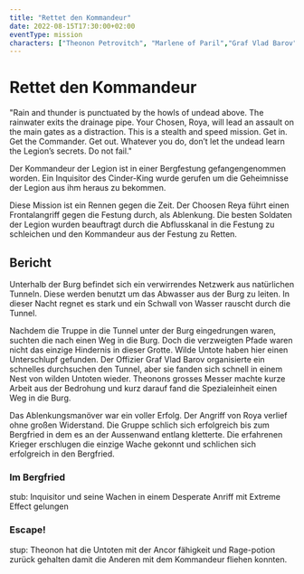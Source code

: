 ```yaml
---
title: "Rettet den Kommandeur"
date: 2022-08-15T17:30:00+02:00
eventType: mission
characters: ["Theonon Petrovitch", "Marlene of Paril","Graf Vlad Barov"]
---
```

# Rettet den Kommandeur

"Rain and thunder is punctuated by the howls of undead above. The
rainwater exits the drainage pipe. Your Chosen, Roya, will lead an assault
on the main gates as a distraction. This is a stealth and speed mission. Get
in. Get the Commander. Get out. Whatever you do, don’t let the undead
learn the Legion’s secrets. Do not fail."

Der Kommandeur der Legion ist in einer Bergfestung gefangengenommen worden. Ein Inquisitor des Cinder-King wurde gerufen um die 
Geheimnisse der Legion aus ihm heraus zu bekommen. 

Diese Mission ist ein Rennen gegen die Zeit. Der Choosen Reya führt einen Frontalangriff gegen die Festung durch, als Ablenkung.
Die besten Soldaten der Legion wurden beauftragt durch die Abflusskanal in die Festung zu schleichen und den Kommandeur aus der 
Festung zu Retten.

## Bericht

Unterhalb der Burg befindet sich ein verwirrendes Netzwerk aus natürlichen Tunneln. Diese werden benutzt um das Abwasser aus der Burg zu leiten. 
In dieser Nacht regnet es stark und ein Schwall von Wasser rauscht durch die Tunnel.

Nachdem die Truppe in die Tunnel unter der Burg eingedrungen waren, suchten die nach einen Weg in die Burg. Doch die verzweigten Pfade 
waren nicht das einzige Hindernis in dieser Grotte. Wilde Untote haben hier einen Unterschlupf gefunden. Der Offizier Graf Vlad Barov 
organisierte ein schnelles durchsuchen den Tunnel, aber sie fanden sich schnell in einem Nest von wilden Untoten wieder. Theonons grosses Messer
machte kurze Arbeit aus der Bedrohung und kurz darauf fand die Spezialeinheit einen Weg in die Burg.

Das Ablenkungsmanöver war ein voller Erfolg. Der Angriff von Roya verlief ohne großen Widerstand.
Die Gruppe schlich sich erfolgreich bis zum Bergfried in dem es an der Aussenwand entlang kletterte. 
Die erfahrenen Krieger erschlugen die einzige Wache gekonnt und schlichen sich erfolgreich in den Bergfried.

### Im Bergfried 

stub: Inquisitor und seine Wachen in einem Desperate Anriff mit Extreme Effect gelungen

### Escape!

stup: Theonon hat die Untoten mit der Ancor fähigkeit und Rage-potion zurück gehalten damit die Anderen mit dem Kommandeur fliehen konnten. 
